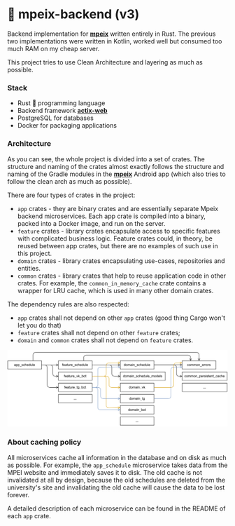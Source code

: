 # 🦀 mpeix-backend (v3)

Backend implementation for [**mpeix**](https://github.com/tonykolomeytsev/mpeiapp) written entirely in Rust. The previous two implementations were written in Kotlin, worked well but consumed too much RAM on my cheap server.

This project tries to use Clean Architecture and layering as much as possible.

### Stack

- Rust 🦀 programming language
- Backend framework [**actix-web**](https://github.com/actix/actix-web)
- PostgreSQL for databases
- Docker for packaging applications

### Architecture

As you can see, the whole project is divided into a set of crates. The structure and naming of the crates almost exactly follows the structure and naming of the Gradle modules in the [**mpeix**](https://github.com/tonykolomeytsev/mpeiapp) Android app (which also tries to follow the clean arch as much as possible).

There are four types of crates in the project:
- `app` crates - they are binary crates and are essentially separate Mpeix backend microservices. Each app crate is compiled into a binary, packed into a Docker image, and run on the server.
- `feature` crates - library crates encapsulate access to specific features with complicated business logic. Feature crates could, in theory, be reused between app crates, but there are no examples of such use in this project.
- `domain` crates - library crates encapsulating use-cases, repositories and entities.
- `common` crates - library crates that help to reuse application code in other crates. For example, the `common_in_memory_cache` crate contains a wrapper for LRU cache, which is used in many other domain crates.

The dependency rules are also respected: 
- `app` crates shall not depend on other `app` crates (good thing Cargo won't let you do that)
- `feature` crates shall not depend on other `feature` crates;
- `domain` and `common` crates shall not depend on `feature` crates.

<p align="center">
  <img src="https://github.com/tonykolomeytsev/mpeix-backend/raw/master/media/mpeix-backend-arch-demo.svg" />
</p>

### About caching policy

All microservices cache all information in the database and on disk as much as possible. For example, the `app_schedule` microservice takes data from the MPEI website and immediately saves it to disk. The old cache is not invalidated at all by design, because the old schedules are deleted from the university's site and invalidating the old cache will cause the data to be lost forever.

A detailed description of each microservice can be found in the README of each `app` crate.
